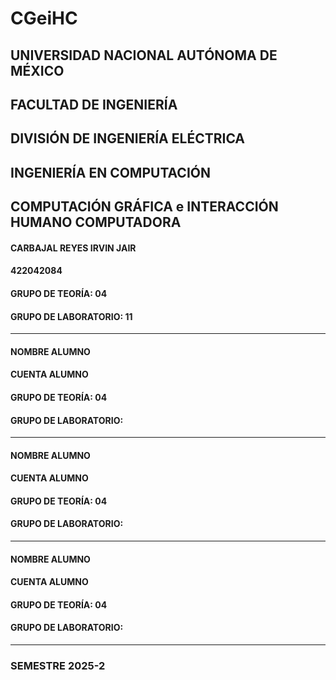 # CGeiHC
## UNIVERSIDAD NACIONAL AUTÓNOMA DE MÉXICO
## FACULTAD DE INGENIERÍA
## DIVISIÓN DE INGENIERÍA ELÉCTRICA
## INGENIERÍA EN COMPUTACIÓN
## COMPUTACIÓN GRÁFICA e INTERACCIÓN HUMANO COMPUTADORA
#### CARBAJAL REYES IRVIN JAIR
#### 422042084
#### GRUPO DE TEORÍA: 04
#### GRUPO DE LABORATORIO: 11
___
#### NOMBRE ALUMNO
#### CUENTA ALUMNO
#### GRUPO DE TEORÍA: 04
#### GRUPO DE LABORATORIO: 
___
#### NOMBRE ALUMNO
#### CUENTA ALUMNO
#### GRUPO DE TEORÍA: 04
#### GRUPO DE LABORATORIO: 
___
#### NOMBRE ALUMNO
#### CUENTA ALUMNO
#### GRUPO DE TEORÍA: 04
#### GRUPO DE LABORATORIO: 
___
### SEMESTRE 2025-2

